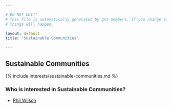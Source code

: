 ```yaml
---

# DO NOT EDIT!
# This file is automatically generated by get-members. If you change it, bad
# things will happen.

layout: default
title: "Sustainable Communities"

---
```


## Sustainable Communities

{% include interests/sustainable-communities.md %}

### Who is interested in Sustainable Communities?


* [Phil Wilson](/members/phil-wilson.html)
